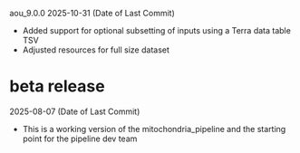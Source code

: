 aou_9.0.0
2025-10-31 (Date of Last Commit)

* Added support for optional subsetting of inputs using a Terra data table TSV
* Adjusted resources for full size dataset


# beta release
2025-08-07 (Date of Last Commit)

* This is a working version of the mitochondria_pipeline and the starting point for the pipeline dev team